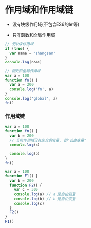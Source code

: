 # 作用域和作用域链

- 没有块级作用域(不包含ES6的let等)

- 只有函数和全局作用域

```js
// 无块级作用域
if (true) {
  var name = 'zhangsan'
}
console.log(name)

// 函数和全局作用域
var a = 100
function fn() {
  var a = 200
  console.log('fn', a)
}
console.log('global', a)
fn()
```

### 作用域链

```js
var a = 100
function fn() {
  var b = 200
  // 当前作用域没有定义的变量, 即"自由变量"
  console.log(a)

  console.log(b)
}
fn()
```

```js
var a = 100
function F1() {
  var b = 200
  function F2() {
    var c = 300
    console.log(a) // a 是自由变量
    console.log(b) // b 是自由变量
    console.log(c)
  }
  F2()
}
F1()
```